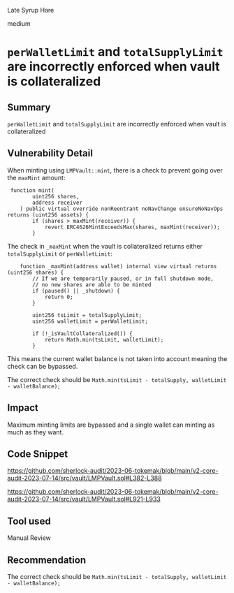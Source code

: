 Late Syrup Hare

medium

# `perWalletLimit` and `totalSupplyLimit` are incorrectly enforced when vault is collateralized
## Summary

`perWalletLimit` and `totalSupplyLimit` are incorrectly enforced when vault is collateralized

## Vulnerability Detail

When minting using `LMPVault::mint`, there is a check to prevent going over the `maxMint` amount:

```solidity
 function mint(
        uint256 shares,
        address receiver
    ) public virtual override nonReentrant noNavChange ensureNoNavOps returns (uint256 assets) {
        if (shares > maxMint(receiver)) {
            revert ERC4626MintExceedsMax(shares, maxMint(receiver));
        }
```

The check in `_maxMint` when the vault is collateralized returns either `totalSupplyLimit` or `perWalletLimit`:

```solidity
    function _maxMint(address wallet) internal view virtual returns (uint256 shares) {
        // If we are temporarily paused, or in full shutdown mode,
        // no new shares are able to be minted
        if (paused() || _shutdown) {
            return 0;
        }

        uint256 tsLimit = totalSupplyLimit;
        uint256 walletLimit = perWalletLimit;

        if (!_isVaultCollateralized()) {
            return Math.min(tsLimit, walletLimit);
        }
```

This means the current wallet balance is not taken into account meaning the check can be bypassed.

The correct check should be `Math.min(tsLimit - totalSupply, walletLimit - walletBalance);`

## Impact

Maximum minting limits are bypassed and a single wallet can minting as much as they want.

## Code Snippet

https://github.com/sherlock-audit/2023-06-tokemak/blob/main/v2-core-audit-2023-07-14/src/vault/LMPVault.sol#L382-L388

https://github.com/sherlock-audit/2023-06-tokemak/blob/main/v2-core-audit-2023-07-14/src/vault/LMPVault.sol#L921-L933

## Tool used

Manual Review

## Recommendation

The correct check should be `Math.min(tsLimit - totalSupply, walletLimit - walletBalance);`
